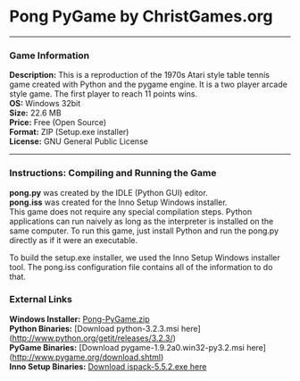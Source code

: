 # Pong PyGame by ChristGames.org
***
### Game Information
**Description:** This is a reproduction of the 1970s Atari style table tennis game created with Python and the pygame engine. It is a two player arcade style game. The first player to reach 11 points wins.  
**OS:** Windows 32bit  
**Size:** 22.6 MB  
**Price:** Free (Open Source)  
**Format:** ZIP (Setup.exe installer)  
**License:** GNU General Public License  
***
### Instructions: Compiling and Running the Game
**pong.py** was created by the IDLE (Python GUI) editor.  
**pong.iss** was created for the Inno Setup Windows installer.  
This game does not require any special compilation steps. Python applications can run naively as long as the interpreter is installed on the same computer. To run this game, just install Python and run the pong.py directly as if it were an executable.  

To build the setup.exe installer, we used the Inno Setup Windows installer tool. The pong.iss configuration file contains all of the information to do that.  
### External Links
**Windows Installer:** [Pong-PyGame.zip](http://www.christgames.org/ftp/games/arcade/pong/pygame/pong-pygame.zip)  
**Python Binaries:** [Download python-3.2.3.msi here] (http://www.python.org/getit/releases/3.2.3/)  
**PyGame Binaries:** [Download pygame-1.9.2a0.win32-py3.2.msi here] (http://www.pygame.org/download.shtml)  
**Inno Setup Binaries:** [Download ispack-5.5.2.exe here](http://www.jrsoftware.org/isdl.php)  

